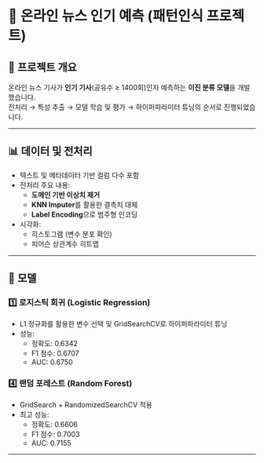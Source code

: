 # 📰 온라인 뉴스 인기 예측 (패턴인식 프로젝트)

## 📌 프로젝트 개요
온라인 뉴스 기사가 **인기 기사**(공유수 ≥ 1400회)인지 예측하는 **이진 분류 모델**을 개발했습니다.  
전처리 → 특성 추출 → 모델 학습 및 평가 → 하이퍼파라미터 튜닝의 순서로 진행되었습니다.

---

## 📊 데이터 및 전처리

- 텍스트 및 메타데이터 기반 컬럼 다수 포함
- 전처리 주요 내용:
  - **도메인 기반 이상치 제거**
  - **KNN Imputer**를 활용한 결측치 대체
  - **Label Encoding**으로 범주형 인코딩
- 시각화:
  - 히스토그램 (변수 분포 확인)
  - 피어슨 상관계수 히트맵

---

## 👥 모델

### 1️⃣ 로지스틱 회귀 (Logistic Regression)
- L1 정규화를 활용한 변수 선택 및 GridSearchCV로 하이퍼파라미터 튜닝
- 성능:
  - 정확도: 0.6342  
  - F1 점수: 0.6707  
  - AUC: 0.6750  

### 4️⃣ 랜덤 포레스트 (Random Forest)
- GridSearch + RandomizedSearchCV 적용
- 최고 성능:
  - 정확도: 0.6606  
  - F1 점수: 0.7003  
  - AUC: 0.7155  
---
